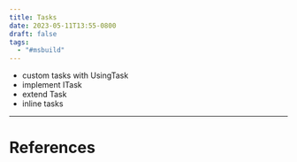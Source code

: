 ```yaml
---
title: Tasks
date: 2023-05-11T13:55-0800
draft: false
tags:
  - "#msbuild"
---
```

- custom tasks with UsingTask
- implement ITask
- extend Task
- inline tasks

---
# References
